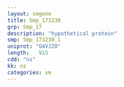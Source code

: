 ```yaml
---
layout: smgene
title: Smp_173230
grp: Smp_17
description: "hypothetical protein"
smp: Smp_173230.1
uniprot: "G4VJZ8"
length:   915
cdd: "ns"
kk: ns
categories: sm
---
```

